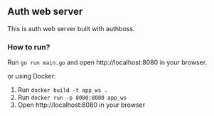 ## Auth web server

This is auth web server built with authboss.

### How to run?

Run `go run main.go` and open http://localhost:8080 in your browser.
  
or using Docker:
1. Run `docker build -t app_ws .`
2. Run `docker run -p 8080:8080 app_ws`
3. Open http://localhost:8080 in your browser